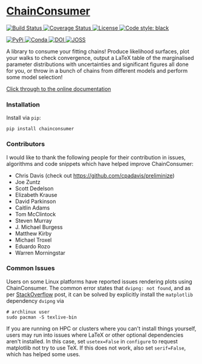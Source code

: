 # [ChainConsumer](https://samreay.github.io/ChainConsumer)

[![Build Status](https://img.shields.io/travis/Samreay/ChainConsumer.svg)
](https://travis-ci.org/Samreay/ChainConsumer)
[![Coverage Status](https://codecov.io/gh/Samreay/ChainConsumer/branch/master/graph/badge.svg)
](https://codecov.io/gh/Samreay/ChainConsumer)
[![License](http://img.shields.io/badge/license-MIT-blue.svg?style=flat)
](https://github.com/dessn/abc/blob/master/LICENSE)
[![Code style: black](https://img.shields.io/badge/code%20style-black-000000.svg)
](https://github.com/psf/black)


[![PyPi](https://img.shields.io/pypi/v/ChainConsumer)
](https://pypi.python.org/pypi/ChainConsumer)
[![Conda](https://anaconda.org/samreay/chainconsumer/badges/version.svg)
](https://anaconda.org/samreay/chainconsumer)
[![DOI](https://zenodo.org/badge/23430/Samreay/ChainConsumer.svg)
](https://zenodo.org/badge/latestdoi/23430/Samreay/ChainConsumer)
[![JOSS](http://joss.theoj.org/papers/10.21105/joss.00045/status.svg?style=flat)
](http://dx.doi.org/10.21105/joss.00045)

A library to consume your fitting chains! Produce likelihood surfaces,
plot your walks to check convergence, output a LaTeX table of the
marginalised parameter distributions with uncertainties and significant
figures all done for you, or throw in a bunch of chains from different models
and perform some model selection!

[Click through to the online documentation](https://samreay.github.io/ChainConsumer)

### Installation

Install via `pip`:

    pip install chainconsumer

### Contributors

I would like to thank the following people for their contribution in issues,
algorithms and code snippets which have helped improve ChainConsumer:

* Chris Davis (check out https://github.com/cpadavis/preliminize)
* Joe Zuntz
* Scott Dedelson
* Elizabeth Krause
* David Parkinson
* Caitlin Adams
* Tom McClintock
* Steven Murray
* J. Michael Burgess
* Matthew Kirby
* Michael Troxel
* Eduardo Rozo
* Warren Morningstar


### Common Issues

Users on some Linux platforms have reported issues rendering plots using
ChainConsumer. The common error states that `dvipng: not found`, and as per
[StackOverflow](http://stackoverflow.com/a/32915992/3339667) post, it can be
solved by explicitly install the `matplotlib` dependency `dvipng` via
```
# archlinux user
sudo pacman -S texlive-bin
```

If you are running on HPC or clusters where you can't install things yourself,
users may run into issues where LaTeX or other optional dependencies aren't
installed. In this case, set `usetex=False` in `configure` to request
matplotlib not try to use TeX. If this does not work, also set `serif=False`,
which has helped some uses.

